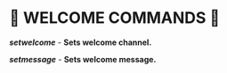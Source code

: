 # 🤞 WELCOME COMMANDS 🤞

***setwelcome*** - **Sets welcome channel.**

***setmessage*** - **Sets welcome message.**
